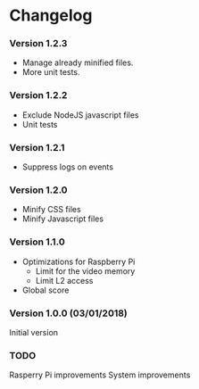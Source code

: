 # Changelog

### Version 1.2.3
* Manage already minified files.
* More unit tests.

### Version 1.2.2
* Exclude NodeJS javascript files
* Unit tests

### Version 1.2.1
* Suppress logs on events

### Version 1.2.0
* Minify CSS files
* Minify Javascript files

### Version 1.1.0
* Optimizations for Raspberry Pi
  * Limit for the video memory
  * Limit L2 access
* Global score

### Version 1.0.0 (03/01/2018)

Initial version

### TODO
Rasperry Pi improvements
System improvements